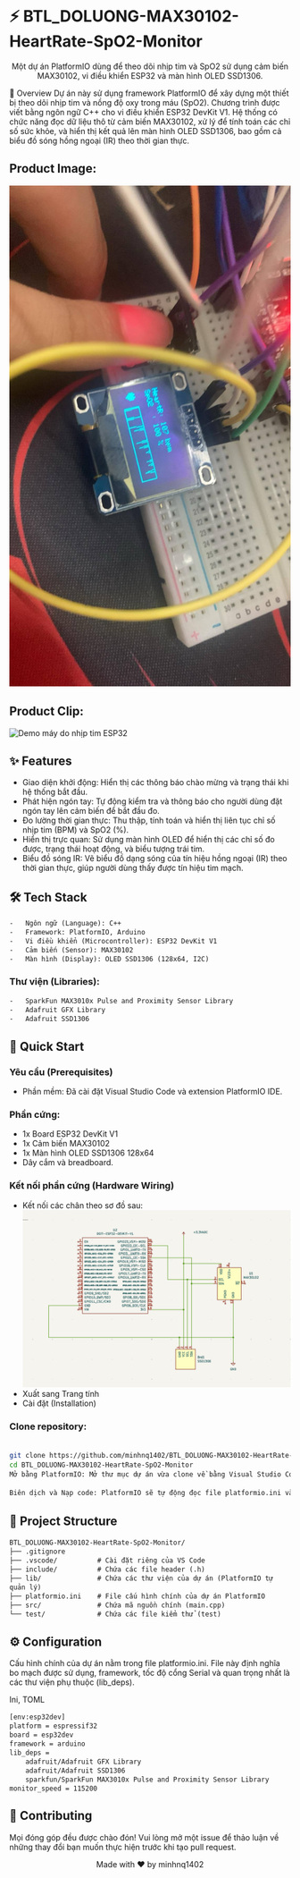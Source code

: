 # ⚡ BTL_DOLUONG-MAX30102-HeartRate-SpO2-Monitor
<div align="center">

Một dự án PlatformIO dùng để theo dõi nhịp tim và SpO2 sử dụng cảm biến MAX30102, vi điều khiển ESP32 và màn hình OLED SSD1306.

</div>

📖 Overview
Dự án này sử dụng framework PlatformIO để xây dựng một thiết bị theo dõi nhịp tim và nồng độ oxy trong máu (SpO2). Chương trình được viết bằng ngôn ngữ C++ cho vi điều khiển ESP32 DevKit V1. Hệ thống có chức năng đọc dữ liệu thô từ cảm biến MAX30102, xử lý để tính toán các chỉ số sức khỏe, và hiển thị kết quả lên màn hình OLED SSD1306, bao gồm cả biểu đồ sóng hồng ngoại (IR) theo thời gian thực.

## Product Image:
![Top_View](./mau.png)

## Product Clip:
![Demo máy do nhịp tim ESP32](https://www.youtube.com/shorts/1v-zVHLUQS0)

## ✨ Features
-   Giao diện khởi động: Hiển thị các thông báo chào mừng và trạng thái khi hệ thống bắt đầu.
-   Phát hiện ngón tay: Tự động kiểm tra và thông báo cho người dùng đặt ngón tay lên cảm biến để bắt đầu đo.
-   Đo lường thời gian thực: Thu thập, tính toán và hiển thị liên tục chỉ số nhịp tim (BPM) và SpO2 (%).
-   Hiển thị trực quan: Sử dụng màn hình OLED để hiển thị các chỉ số đo được, trạng thái hoạt động, và biểu tượng trái tim.
-   Biểu đồ sóng IR: Vẽ biểu đồ dạng sóng của tín hiệu hồng ngoại (IR) theo thời gian thực, giúp người dùng thấy được tín hiệu tim mạch.

## 🛠️ Tech Stack
    -   Ngôn ngữ (Language): C++
    -   Framework: PlatformIO, Arduino
    -   Vi điều khiển (Microcontroller): ESP32 DevKit V1    
    -   Cảm biến (Sensor): MAX30102
    -   Màn hình (Display): OLED SSD1306 (128x64, I2C)

### Thư viện (Libraries):
    -   SparkFun MAX3010x Pulse and Proximity Sensor Library
    -   Adafruit GFX Library
    -   Adafruit SSD1306

## 🚀 Quick Start
### Yêu cầu (Prerequisites)
* Phần mềm: Đã cài đặt Visual Studio Code và extension PlatformIO IDE.

### Phần cứng:
* 1x Board ESP32 DevKit V1
* 1x Cảm biến MAX30102
* 1x Màn hình OLED SSD1306 128x64
* Dây cắm và breadboard.

### Kết nối phần cứng (Hardware Wiring)
* Kết nối các chân theo sơ đồ sau:
![So Do](./Schematic.png)
* Xuất sang Trang tính
* Cài đặt (Installation)
### Clone repository:

```Bash

git clone https://github.com/minhnq1402/BTL_DOLUONG-MAX30102-HeartRate-SpO2-Monitor.git
cd BTL_DOLUONG-MAX30102-HeartRate-SpO2-Monitor
Mở bằng PlatformIO: Mở thư mục dự án vừa clone về bằng Visual Studio Code (với extension PlatformIO).

Biên dịch và Nạp code: PlatformIO sẽ tự động đọc file platformio.ini và cài đặt các thư viện cần thiết. Sau khi cài đặt xong, bạn có thể sử dụng các nút chức năng của PlatformIO (dấu tick ✓ để Build, mũi tên → để Upload) để biên dịch và nạp chương trình vào ESP32.
```
## 📁 Project Structure
```
BTL_DOLUONG-MAX30102-HeartRate-SpO2-Monitor/
├── .gitignore
├── .vscode/          # Cài đặt riêng của VS Code
├── include/          # Chứa các file header (.h)
├── lib/              # Chứa các thư viện của dự án (PlatformIO tự quản lý)
├── platformio.ini    # File cấu hình chính của dự án PlatformIO
├── src/              # Chứa mã nguồn chính (main.cpp)
└── test/             # Chứa các file kiểm thử (test)
```
## ⚙️ Configuration
Cấu hình chính của dự án nằm trong file platformio.ini. File này định nghĩa bo mạch được sử dụng, framework, tốc độ cổng Serial và quan trọng nhất là các thư viện phụ thuộc (lib_deps).

Ini, TOML
```
[env:esp32dev]
platform = espressif32
board = esp32dev
framework = arduino
lib_deps =
    adafruit/Adafruit GFX Library
    adafruit/Adafruit SSD1306
    sparkfun/SparkFun MAX3010x Pulse and Proximity Sensor Library
monitor_speed = 115200
```
## 🤝 Contributing
Mọi đóng góp đều được chào đón! Vui lòng mở một issue để thảo luận về những thay đổi bạn muốn thực hiện trước khi tạo pull request.

<div align="center">

Made with ❤️ by minhnq1402

</div>